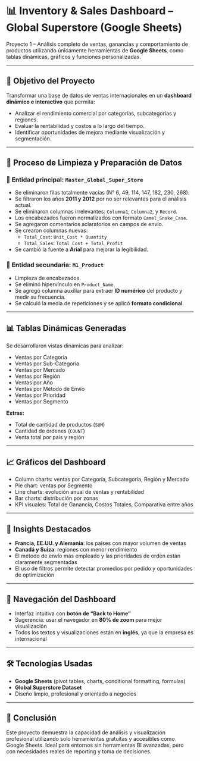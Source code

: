 # 📊 Inventory & Sales Dashboard – Global Superstore (Google Sheets)

Proyecto 1 – Análisis completo de ventas, ganancias y comportamiento de productos utilizando únicamente herramientas de **Google Sheets**, como tablas dinámicas, gráficos y funciones personalizadas.

---

## 📌 **Objetivo del Proyecto**

Transformar una base de datos de ventas internacionales en un **dashboard dinámico e interactivo** que permita:

- Analizar el rendimiento comercial por categorías, subcategorías y regiones.  
- Evaluar la rentabilidad y costos a lo largo del tiempo.  
- Identificar oportunidades de mejora mediante visualización y segmentación.

---

## 🧾 **Proceso de Limpieza y Preparación de Datos**

### 📍 **Entidad principal: `Master_Global_Super_Store`**

- Se eliminaron filas totalmente vacías (N° 6, 49, 114, 147, 182, 230, 268).  
- Se filtraron los años **2011 y 2012** por no ser relevantes para el análisis actual.  
- Se eliminaron columnas irrelevantes: `Columna1`, `Columna2`, y `Record`.  
- Los encabezados fueron normalizados con formato `Camel_Snake_Case`.  
- Se agregaron comentarios aclaratorios en campos de envío.  
- Se crearon columnas nuevas:  
  - `Total_Cost`: `Unit_Cost * Quantity`  
  - `Total_Sales`: `Total_Cost + Total_Profit`  
- Se cambió la fuente a **Arial** para mejorar la legibilidad.

### 📍 **Entidad secundaria: `M1_Product`**

- Limpieza de encabezados.  
- Se eliminó hipervínculo en `Product_Name`.  
- Se agregó columna auxiliar para extraer **ID numérico** del producto y medir su frecuencia.  
- Se calculó la media de repeticiones y se aplicó **formato condicional**.

---

## 📊 **Tablas Dinámicas Generadas**

Se desarrollaron vistas dinámicas para analizar:

- Ventas por Categoría  
- Ventas por Sub-Categoría  
- Ventas por Mercado  
- Ventas por Región  
- Ventas por Año
- Ventas por Método de Envío  
- Ventas por Prioridad 
- Ventas por Segmento  

**Extras:**  
- Total de cantidad de productos (`SUM`)  
- Cantidad de órdenes (`COUNT`)  
- Venta total por país y región

---

## 📈 **Gráficos del Dashboard**

- Column charts: ventas por Categoría, Subcategoría, Región y Mercado  
- Pie chart: ventas por Segmento  
- Line charts: evolución anual de ventas y rentabilidad  
- Bar charts: distribución por zonas  
- KPI visuales: Total de Ganancia, Costos Totales, Comparativa entre años  

---

## 📍 **Insights Destacados**

- **Francia, EE.UU. y Alemania**: los países con mayor volumen de ventas  
- **Canadá y Suiza**: regiones con menor rendimiento  
- El método de envío más empleado y las prioridades de orden están claramente segmentadas  
- El uso de filtros permite detectar promedios por pedido y oportunidades de optimización  

---

## 🚀 **Navegación del Dashboard**

- Interfaz intuitiva con **botón de “Back to Home”**  
- Sugerencia: usar el navegador en **80% de zoom** para mejor visualización  
- Todos los textos y visualizaciones están en **inglés**, ya que la empresa es internacional

---

## 🛠️ **Tecnologías Usadas**

- **Google Sheets** (pivot tables, charts, conditional formatting, formulas)  
- **Global Superstore Dataset**  
- Diseño limpio, profesional y orientado a negocios

---

## 🎯 **Conclusión**

Este proyecto demuestra la capacidad de análisis y visualización profesional utilizando solo herramientas gratuitas y accesibles como Google Sheets. Ideal para entornos sin herramientas BI avanzadas, pero con necesidades reales de reporting y toma de decisiones.

